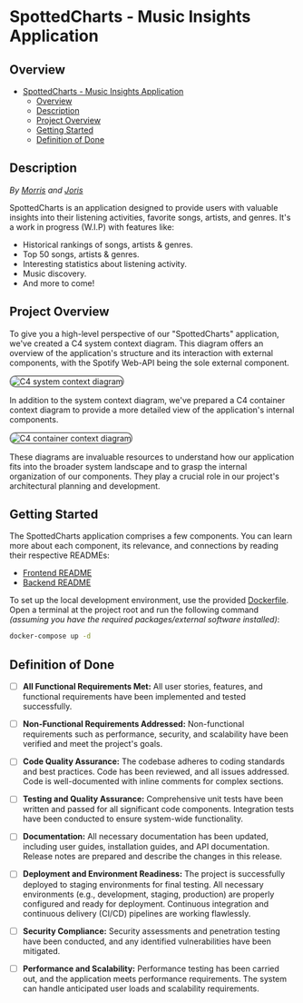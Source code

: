 # SpottedCharts - Music Insights Application

## Overview

- [SpottedCharts - Music Insights Application](#spottedcharts---music-insights-application)
  - [Overview](#overview)
  - [Description](#description)
  - [Project Overview](#project-overview)
  - [Getting Started](#getting-started)
  - [Definition of Done](#definition-of-done)

## Description

_By [Morris](https://github.com/MorrisHannessen) and [Joris](https://github.com/theartcher)_

SpottedCharts is an application designed to provide users with valuable insights
into their listening activities, favorite songs, artists, and genres.
It's a work in progress (W.I.P) with features like:

- Historical rankings of songs, artists & genres.
- Top 50 songs, artists & genres.
- Interesting statistics about listening activity.
- Music discovery.
- And more to come!

## Project Overview

To give you a high-level perspective of our "SpottedCharts" application,
we've created a C4 system context diagram.
This diagram offers an overview of the application's
structure and its interaction with external components,
with the Spotify Web-API being the sole external component.

<img src="../monorepo/documentation/diagrams-exported/C4-system-context.svg"
  alt="C4 system context diagram"
  style="border: 2px solid gray; border-radius: 20px; background-color: white;">

In addition to the system context diagram, we've prepared a C4 container context
diagram to provide a more detailed view of the application's internal components.

<img src="../monorepo/documentation/diagrams-exported/C4-container-context.svg"
 alt="C4 container context diagram"
 style="border: 2px solid gray; border-radius: 20px; background-color: white;">

These diagrams are invaluable resources to understand how our application fits
into the broader system landscape and to grasp the internal organization of our components.
They play a crucial role in our project's architectural planning and development.

## Getting Started

The SpottedCharts application comprises a few components. You can learn more about
each component, its relevance, and connections by reading their respective READMEs:

- [Frontend README](./frontend/README.md)
- [Backend README](./backend/README.md)

To set up the local development environment, use the provided [Dockerfile](./docker-compose.yml).
Open a terminal at the project root and run the following command
_(assuming you have the required packages/external software installed)_:

```bash
docker-compose up -d
```

## Definition of Done

- [ ] **All Functional Requirements Met:** All user stories, features,
      and functional requirements have been implemented and tested successfully.

- [ ] **Non-Functional Requirements Addressed:** Non-functional requirements such
      as performance, security, and scalability have been verified and
      meet the project's goals.

- [ ] **Code Quality Assurance:** The codebase adheres to coding standards and
      best practices. Code has been reviewed, and all issues addressed.
      Code is well-documented with inline comments for complex sections.

- [ ] **Testing and Quality Assurance:** Comprehensive unit tests have been
      written and passed for all significant code components.
      Integration tests have been conducted to ensure system-wide functionality.

- [ ] **Documentation:** All necessary documentation has been updated,
      including user guides, installation guides, and API documentation.
      Release notes are prepared and describe the changes in this release.

- [ ] **Deployment and Environment Readiness:** The project is successfully
      deployed to staging environments for final testing.
      All necessary environments (e.g., development, staging, production) are properly
      configured and ready for deployment. Continuous integration and continuous
      delivery (CI/CD) pipelines are working flawlessly.

- [ ] **Security Compliance:** Security assessments and penetration testing have
      been conducted, and any identified vulnerabilities have been mitigated.

- [ ] **Performance and Scalability:** Performance testing has been carried out,
      and the application meets performance requirements. The system can handle
      anticipated user loads and scalability requirements.
